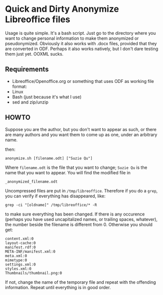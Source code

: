 # Quick and Dirty Anonymize Libreoffice files

Usage is quite simple. It's a bash script. Just go to the directory where you want to change personal information to make them anonymized or pseudonymized. Obviously it also works with .docx files, provided that they are converted in ODF. Perhaps it also works natively, but I don't dare testing them just yet. OOXML sucks.

## Requirements

- Libreoffice/Openoffice.org or something that uses ODF as working file format:
- Linux
- Bash (just because it's what I use)
- sed and zip/unzip

## HOWTO

Suppose you are the author, but you don't want to appear as such, or there are many authors and you want them to come up as one, under an arbitrary name.

then:

	anonymize.sh [filename.odt] ["Suzie Qu"]

Where `filename.odt` is the file that you want to change;  `Suzie Qu` is the name that you want to appear. You will find the modified file in

	_anonymized_filename.odt

Uncompressed files are put in `/tmp/libreoffice`.  Therefore if you do a `grep`, you can verify if everything has disappeared, like:

	grep -ci "[oldname]" /tmp/libreoffice/* -R

to make sure everything has been changed. If there is any occurence (perhaps you have used uncapitalized names, or trailing spaces, whatever), the number beside the filename is different from 0. Otherwise you should get:

	content.xml:0
	layout-cache:0
	manifest.rdf:0
	META-INF/manifest.xml:0
	meta.xml:0
	mimetype:0
	settings.xml:0
	styles.xml:0
	Thumbnails/thumbnail.png:0

If not, change the name of the temporary file and repeat with the offending information. Repeat until everything is in good order.

<!--
**Note** all *three* variables are required. If you put only two, a warning is displayed  -->
